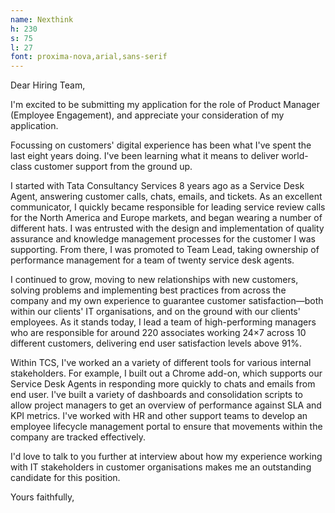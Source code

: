 ```yaml
---
name: Nexthink
h: 230
s: 75
l: 27
font: proxima-nova,arial,sans-serif
---
```


Dear Hiring Team,

I'm excited to be submitting my application for the role of Product Manager (Employee Engagement), and appreciate your consideration of my application.

Focussing on customers' digital experience has been what I've spent the last eight years doing. I've been learning what it means to deliver world-class customer support from the ground up.

I started with Tata Consultancy Services 8 years ago as a Service Desk Agent, answering customer calls, chats, emails, and tickets. As an excellent communicator, I quickly became responsible for leading service review calls for the North America and Europe markets, and began wearing a number of different hats. I was entrusted with the design and implementation of quality assurance and knowledge management processes for the customer I was supporting. From there, I was promoted to Team Lead, taking ownership of performance management for a team of twenty service desk agents.

I continued to grow, moving to new relationships with new customers, solving problems and implementing best practices from across the company and my own experience to guarantee customer satisfaction—both within our clients' IT organisations, and on the ground with our clients' employees. As it stands today, I lead a team of high-performing managers who are responsible for around 220 associates working 24×7 across 10 different customers, delivering end user satisfaction levels above 91%.

Within TCS, I've worked an a variety of different tools for various internal stakeholders. For example, I built out a Chrome add-on, which supports our Service Desk Agents in responding more quickly to chats and emails from end user. I've built a variety of dashboards and consolidation scripts to allow project managers to get an overview of performance against SLA and KPI metrics. I've worked with HR and other support teams to develop an employee lifecycle management portal to ensure that movements within the company are tracked effectively.

I'd love to talk to you further at interview about how my experience working with IT stakeholders in customer organisations makes me an outstanding candidate for this position.

Yours faithfully,

